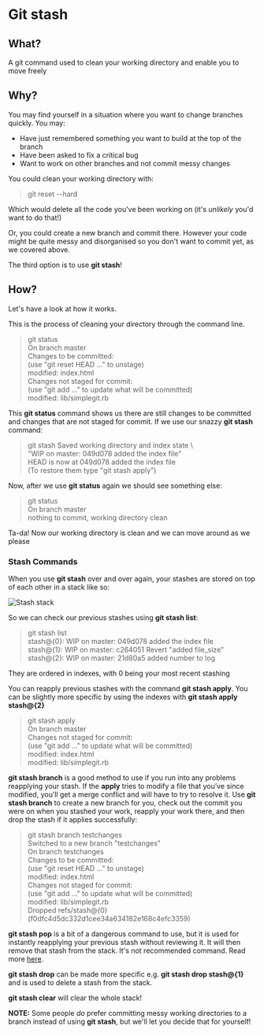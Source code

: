 # Git stash 

## What?

A git command used to clean your working directory and enable you to move freely

## Why? 

You may find yourself in a situation where you want to change branches quickly. You may:
 * Have just remembered something you want to build at the top of the branch
 * Have been asked to fix a critical bug
 * Want to work on other branches and not commit messy changes 
 
You could clean your working directory with:
 
> git reset --hard 

Which would delete all the code you've been working on (it's *unlikely* you'd want to do that!) 

Or, you could create a new branch and commit there. However your code might be quite messy and disorganised so you don't want to commit yet, as we covered above.

The third option is to use **git stash**! 

## How? 

Let's have a look at how it works.

This is the process of cleaning your directory through the command line.

> git status  
  On branch master  
  Changes to be committed:  
  (use "git reset HEAD <file>..." to unstage)  
    modified:   index.html  
  Changes not staged for commit:    
  (use "git add <file>..." to update what will be committed)  
    modified:   lib/simplegit.rb

This **git status** command shows us there are still changes to be committed and changes that are not staged for commit.
If we use our snazzy **git stash** command: 

> git stash
  Saved working directory and index state \  
    "WIP on master: 049d078 added the index file"  
  HEAD is now at 049d078 added the index file  
  (To restore them type "git stash apply")

Now, after we use **git status** again we should see something else:

> git status  
  On branch master  
  nothing to commit, working directory clean  

Ta-da! Now our working directory is clean and we can move around as we please 

### Stash Commands 

When you use **git stash** over and over again, your stashes are stored on top of each other in a stack like so:
 
![Stash stack](https://cms-assets.tutsplus.com/uploads/users/585/posts/22988/image/git-stash-stack.png)

So we can check our previous stashes using **git stash list**:

>  git stash list  
  stash@{0}: WIP on master: 049d078 added the index file  
  stash@{1}: WIP on master: c264051 Revert "added file_size"  
  stash@{2}: WIP on master: 21d80a5 added number to log

They are ordered in indexes, with 0 being your most recent stashing

You can reapply previous stashes with the command **git stash apply**. You can be slightly more specific by using the indexes with **git stash apply stash@{2}**

> git stash apply  
  On branch master  
  Changes not staged for commit:  
    (use "git add <file>..." to update what will be committed)  
       modified:   index.html  
       modified:   lib/simplegit.rb

**git stash branch** is a good method to use if you run into any problems reapplying your stash. If the **apply** tries to modify a file that you’ve since modified, you’ll get a merge conflict and will have to try to resolve it. Use **git stash branch** to create a new branch for you, check out the commit you were on when you stashed your work, reapply your work there, and then drop the stash if it applies successfully:

> git stash branch testchanges  
  Switched to a new branch "testchanges"  
  On branch testchanges  
  Changes to be committed:  
    (use "git reset HEAD <file>..." to unstage)  
       modified:   index.html  
  Changes not staged for commit:  
    (use "git add <file>..." to update what will be committed)  
       modified:   lib/simplegit.rb  
  Dropped refs/stash@{0} (f0dfc4d5dc332d1cee34a634182e168c4efc3359)

**git stash pop** is a bit of a dangerous command to use, but it is used for instantly reapplying your previous stash without reviewing it. It will then remove that stash from the stack. It's not recommended command. Read more [here](https://codingkilledthecat.wordpress.com/2012/04/27/git-stash-pop-considered-harmful/). 

**git stash drop** can be made more specific e.g. **git stash drop stash@{1}** and is used to delete a stash from the stack. 

**git stash clear** will clear the whole stack! 

**NOTE:** Some people *do* prefer committing messy working directories to a branch instead of using **git stash**, but we'll let you decide that for yourself!   



